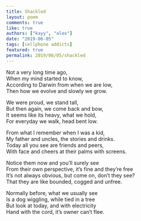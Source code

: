 ```yaml
---
title: Shackled
layout: poem
comments: true
like: true
authors: ["kayy", "alex"]
date: "2019-06-05"
tags: [cellphone addicts]
featured: true
permalink: 2019/06/05/shackled
---
```

Not a very long time ago,  
When my mind started to know,  
According to Darwin from when we are low,  
Then how we evolve and slowly we grow.  
  
We were proud, we stand tall,  
But then again, we come back and bow,  
It seems like its heavy, what we hold,  
For everyday we walk, head bent low.  
  
From what I remember when I was a kid,  
My father and uncles, the stories and drinks.  
Today all you see are friends and peers,  
With face and cheers at their palms with screens.  
  
Notice them now and you’ll surely see  
From their own perspective, it’s fine and they’re free  
It’s not always obvious, but come on, don’t they see?  
That they are like bounded, cogged and unfree.  
  
Normally before, what we usually see  
Is a dog wiggling, while tied in a tree  
But look at today, and with electricity  
Hand with the cord, it’s owner can’t flee.  
